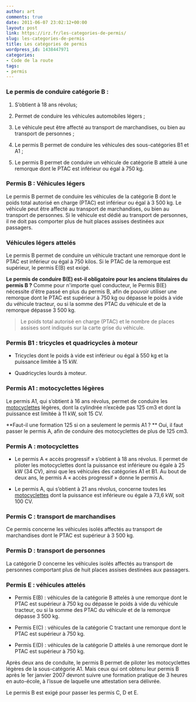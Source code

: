```yaml
---
author: art
comments: true
date: 2011-06-07 23:02:12+00:00
layout: post
link: https://irz.fr/les-categories-de-permis/
slug: les-categories-de-permis
title: Les catégories de permis
wordpress_id: 1438447971
categories:
- Code de la route
tags:
- permis
---
```


### Le permis de conduire catégorie B :





	
  1. S’obtient à 18 ans révolus;

	
  2. Permet de conduire les véhicules automobiles légers ;

	
  3. Le véhicule peut être affecté au transport de marchandises, ou bien au transport de personnes ;

	
  4. Le permis B permet de conduire les véhicules des sous-catégories B1 et A1 ;

	
  5. Le permis B permet de conduire un véhicule de catégorie B attelé à une remorque dont le PTAC est inférieur ou égal à 750 kg.




### Permis B : Véhicules légers


Le permis B permet de conduire les véhicules de la catégorie B dont le poids total autorisé en charge (PTAC) est inférieur ou égal à 3 500 kg. Le véhicule peut être affecté au transport de marchandises, ou bien au transport de personnes. Si le véhicule est dédié au transport de personnes, il ne doit pas comporter plus de huit places assises destinées aux passagers.


### Véhicules légers attelés


Le permis B permet de conduire un véhicule tractant une remorque dont le PTAC est inférieur ou égal à 750 kilos. Si le PTAC de la remorque est supérieur, le permis E(B) est exigé.

**Le permis de conduire B(E) est-il obligatoire pour les anciens titulaires du permis B ?**
Comme pour n'importe quel conducteur, le Permis B(E) nécessite d'être passé en plus du permis B, afin de pouvoir utiliser une remorque dont le PTAC est supérieur à 750 kg ou dépasse le poids à vide du véhicule tracteur, ou si la somme des PTAC du véhicule et de la remorque dépasse 3 500 kg.



<blockquote>Le poids total autorisé en charge (PTAC) et le nombre de places assises sont indiqués sur la carte grise du véhicule.</blockquote>




### Permis B1 : tricycles et quadricycles à moteur





	
  * Tricycles dont le poids à vide est inférieur ou égal à 550 kg et la puissance limitée à 15 kW.

	
  * Quadricycles lourds à moteur.




### Permis A1 : motocyclettes légères


Le permis A1, qui s’obtient à 16 ans révolus, permet de conduire les [motocyclettes](https://irz.fr/motocyclette-cyclomoteur) légères, dont la cylindrée n’excède pas 125 cm3 et dont la puissance est limitée à 11 kW, soit 15 CV.

**Faut-il une formation 125 si on a seulement le permis A1 ? **
Oui, il faut passer le permis A, afin de conduire des motocyclettes de plus de 125 cm3.



### Permis A : motocyclettes





	
  * Le permis A « accès progressif » s’obtient à 18 ans révolus. Il permet de piloter les motocyclettes dont la puissance est inférieure ou égale à 25 kW (34 CV), ainsi que les véhicules des catégories A1 et B1. Au bout de deux ans, le permis A « accès progressif » donne le permis A.

	
  * Le permis A, qui s’obtient à 21 ans révolus, concerne toutes les [motocyclettes](https://irz.fr/motocyclette-cyclomoteur) dont la puissance est inférieure ou égale à 73,6 kW, soit 100 CV.




### Permis C : transport de marchandises


Ce permis concerne les véhicules isolés affectés au transport de marchandises dont le PTAC est supérieur à 3 500 kg.




### Permis D : transport de personnes


La catégorie D concerne les véhicules isolés affectés au transport de personnes comportant plus de huit places assises destinées aux passagers.


### Permis	E	:	véhicules	attelés





	
  * Permis E(B) : véhicules de la catégorie B attelés à une remorque dont le PTAC est supérieur à 750 kg ou dépasse le poids à vide du véhicule tracteur, ou si la somme des PTAC du véhicule et de la remorque dépasse 3 500 kg.

	
  * Permis E(C) : véhicules de la catégorie C tractant une remorque dont le PTAC est supérieur à 750 kg.

	
  * Permis E(D) : véhicules de la catégorie D attelés à une remorque dont le PTAC est supérieur à 750 kg.


Après deux ans de conduite, le permis B permet de piloter les motocyclettes légères de la sous-catégorie A1. Mais ceux qui ont obtenu leur permis B après le 1er janvier 2007 devront suivre une formation pratique de 3 heures en auto-école, à l’issue de laquelle une attestation sera délivrée.

Le permis B est exigé pour passer les permis C, D et E.
